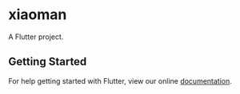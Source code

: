 # xiaoman

A  Flutter project.

## Getting Started

For help getting started with Flutter, view our online
[documentation](https://flutter.io/).
